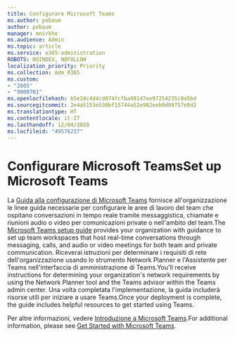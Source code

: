 ```yaml
---
title: Configurare Microsoft Teams
ms.author: pebaum
author: pebaum
manager: mnirkhe
ms.audience: Admin
ms.topic: article
ms.service: o365-administration
ROBOTS: NOINDEX, NOFOLLOW
localization_priority: Priority
ms.collection: Adm_O365
ms.custom:
- "2605"
- "9000701"
ms.openlocfilehash: b5e24c4d4cd074fcfba99147ee97254235c0a5bd
ms.sourcegitcommit: 2e4a5153e530bf15744a52e982eeb0d99757e9d2
ms.translationtype: HT
ms.contentlocale: it-IT
ms.lasthandoff: 12/04/2020
ms.locfileid: "49576237"
---
```

# <a name="set-up-microsoft-teams"></a><span data-ttu-id="dba67-102">Configurare Microsoft Teams</span><span class="sxs-lookup"><span data-stu-id="dba67-102">Set up Microsoft Teams</span></span>

<span data-ttu-id="dba67-103">La  [Guida alla configurazione di Microsoft Teams](https://aka.ms/teamsguidance)  fornisce all'organizzazione le linee guida necessarie per configurare le aree di lavoro del team che ospitano conversazioni in tempo reale tramite messaggistica, chiamate e riunioni audio o video per comunicazioni private o nell'ambito del team.</span><span class="sxs-lookup"><span data-stu-id="dba67-103">The  [Microsoft Teams setup guide](https://aka.ms/teamsguidance)  provides your organization with guidance to set up team workspaces that host real-time conversations through messaging, calls, and audio or video meetings for both team and private communication.</span></span> <span data-ttu-id="dba67-104">Riceverai istruzioni per determinare i requisiti di rete dell'organizzazione usando lo strumento Network Planner e l'Assistente per Teams nell'interfaccia di amministrazione di Teams.</span><span class="sxs-lookup"><span data-stu-id="dba67-104">You'll receive instructions for determining your organization's network requirements by using the Network Planner tool and the Teams advisor within the Teams admin center.</span></span> <span data-ttu-id="dba67-105">Una volta completata l'implementazione, la guida includerà risorse utili per iniziare a usare Teams.</span><span class="sxs-lookup"><span data-stu-id="dba67-105">Once your deployment is complete, the guide includes helpful resources to get started using Teams.</span></span>

<span data-ttu-id="dba67-106">Per altre informazioni, vedere [Introduzione a Microsoft Teams](https://docs.microsoft.com/microsoftteams/get-started-with-teams-quick-start).</span><span class="sxs-lookup"><span data-stu-id="dba67-106">For additional information, please see [Get Started with Microsoft Teams](https://docs.microsoft.com/microsoftteams/get-started-with-teams-quick-start).</span></span>
